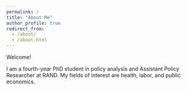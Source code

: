 ```yaml
---
permalink: /
title: "About Me"
author_profile: true
redirect_from: 
  - /about/
  - /about.html
---
```


Welcome! 

I am a fourth-year PhD student in policy analysis and Assistant Policy Researcher at RAND. My fields of interest are health, labor, and public economics.
